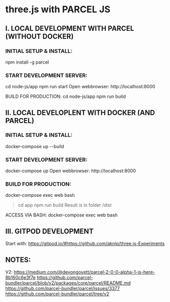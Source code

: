 
# three.js with PARCEL JS



## I. LOCAL DEVELOPMENT WITH PARCEL (WITHOUT DOCKER)

### INITIAL SETUP & INSTALL:
npm install -g parcel

### START DEVELOPMENT SERVER:
cd node-js/app
npm run start
Open webbrowser: http://localhost:8000

BUILD FOR PRODUCTION:
cd node-js/app
npm run build



## II. LOCAL DEVELOPLENT WITH DOCKER (AND PARCEL)

### INITIAL SETUP & INSTALL:
docker-compose up --build


### START DEVELOPMENT SERVER:
docker-compose up
Open webbrowser: http://localhost:8000


### BUILD FOR PRODUCTION:
docker-compose exec web bash
> cd app 
> npm run build
Result is in folder /dist


ACCESS VIA BASH:
docker-compose exec web bash


## III. GITPOD DEVELOPMENT

Start with: https://gitpod.io/#https://github.com/aknip/three.js-Experiments


## NOTES:


V2:
https://medium.com/@devongovett/parcel-2-0-0-alpha-1-is-here-8b160c6e3f7e
https://github.com/parcel-bundler/parcel/blob/v2/packages/core/parcel/README.md
https://github.com/parcel-bundler/parcel/issues/3377
https://github.com/parcel-bundler/parcel/tree/v2
